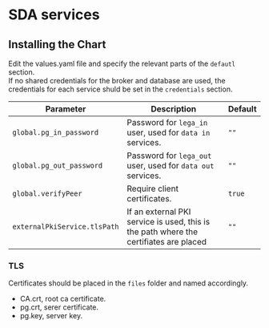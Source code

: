 # SDA services

## Installing the Chart

Edit the values.yaml file and specify the relevant parts of the `defautl` section.  
If no shared credentials for the broker and database are used, the credentials for each service shuld be set in the `credentials` section.

Parameter | Description | Default
--------- | ----------- | -------
`global.pg_in_password` | Password for `lega_in` user, used for `data in` services. |`""`
`global.pg_out_password` | Password for `lega_out` user, used for `data out` services. |`""`
`global.verifyPeer` | Require client certificates. |`true`
`externalPkiService.tlsPath` | If an external PKI service is used, this is the path where the certifiates are placed | `""`

### TLS

Certificates should be placed in the `files` folder and named accordingly.

- CA.crt, root ca certificate.
- pg.crt, serer certificate.
- pg.key, server key.
